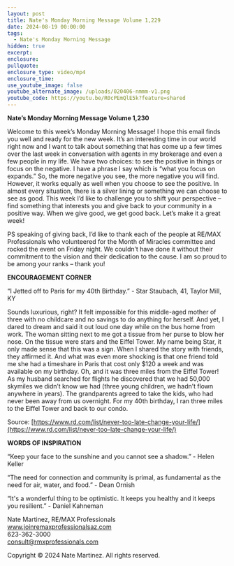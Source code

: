 ```yaml
---
layout: post
title: Nate's Monday Morning Message Volume 1,229
date: 2024-08-19 00:00:00
tags:
  - Nate's Monday Morning Message
hidden: true
excerpt:
enclosure:
pullquote:
enclosure_type: video/mp4
enclosure_time:
use_youtube_image: false
youtube_alternate_image: /uploads/020406-nmmm-v1.png
youtube_code: https://youtu.be/R0cPEmQlE5k?feature=shared
---
```

**Nate’s Monday Morning Message Volume 1,230**

Welcome to this week’s Monday Morning Message! I hope this email finds you well and ready for the new week. It’s an interesting time in our world right now and I want to talk about something that has come up a few times over the last week in conversation with agents in my brokerage and even a few people in my life. We have two choices: to see the positive in things or focus on the negative. I have a phrase I say which is “what you focus on expands.” So, the more negative you see, the more negative you will find. However, it works equally as well when you choose to see the positive. In almost every situation, there is a silver lining or something we can choose to see as good. This week I’d like to challenge you to shift your perspective – find something that interests you and give back to your community in a positive way. When we give good, we get good back. Let’s make it a great week!

PS speaking of giving back, I’d like to thank each of the people at RE/MAX Professionals who volunteered for the Month of Miracles committee and rocked the event on Friday night. We couldn’t have done it without their commitment to the vision and their dedication to the cause. I am so proud to be among your ranks – thank you!

**ENCOURAGEMENT CORNER**&nbsp;

“I Jetted off to Paris for my 40th Birthday.” - Star Staubach, 41, Taylor Mill, KY

Sounds luxurious, right? It felt impossible for this middle-aged mother of three with no childcare and no savings to do anything for herself. And yet, I dared to dream and said it out loud one day while on the bus home from work. The woman sitting next to me got a tissue from her purse to blow her nose. On the tissue were stars and the Eiffel Tower. My name being Star, it only made sense that this was a sign. When I shared the story with friends, they affirmed it. And what was even more shocking is that one friend told me she had a timeshare in Paris that cost only $120 a week and was available on my birthday. Oh, and it was three miles from the Eiffel Tower! As my husband searched for flights he discovered that we had 50,000 skymiles we didn’t know we had (three young children, we hadn’t flown anywhere in years). The grandparents agreed to take the kids, who had never been away from us overnight. For my 40th birthday, I ran three miles to the Eiffel Tower and back to our condo.

Source: [https://www.rd.com/list/never-too-late-change-your-life/](https://www.rd.com/list/never-too-late-change-your-life/)

**WORDS OF INSPIRATION**

“Keep your face to the sunshine and you cannot see a shadow.” - Helen Keller

“The need for connection and community is primal, as fundamental as the need for air, water, and food.” - Dean Ornish

“It's a wonderful thing to be optimistic. It keeps you healthy and it keeps you resilient.” - Daniel Kahneman

Nate Martinez, RE/MAX Professionals<br>www.joinremaxprofessionalsaz.com<br>623-362-3000<br>consult@rmxprofessionals.com

Copyright © 2024 Nate Martinez. All rights reserved.
